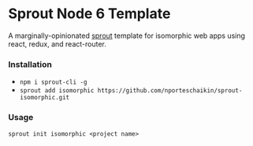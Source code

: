 # Sprout Node 6 Template

A marginally-opinionated [sprout](http://github.com/carrot/sprout) template for isomorphic web apps using react, redux, and react-router.

### Installation

- `npm i sprout-cli -g`
- `sprout add isomorphic https://github.com/nporteschaikin/sprout-isomorphic.git`

### Usage

`sprout init isomorphic <project name>`
